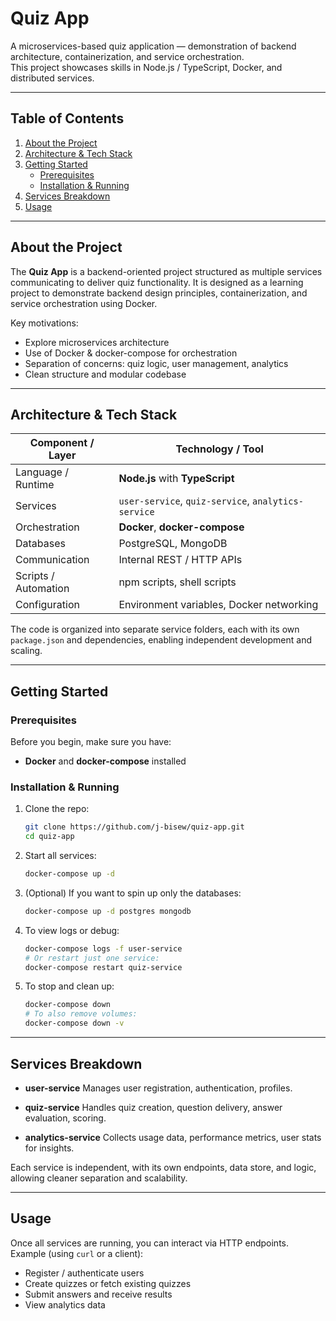 # Quiz App

A microservices-based quiz application — demonstration of backend architecture, containerization, and service orchestration.  
This project showcases skills in Node.js / TypeScript, Docker, and distributed services.

---

## Table of Contents

1. [About the Project](#about-the-project)  
2. [Architecture & Tech Stack](#architecture--tech-stack)  
3. [Getting Started](#getting-started)  
   - [Prerequisites](#prerequisites)  
   - [Installation & Running](#installation--running)  
4. [Services Breakdown](#services-breakdown)  
5. [Usage](#usage)  


---

## About the Project

The **Quiz App** is a backend-oriented project structured as multiple services communicating to deliver quiz functionality. It is designed as a learning project to demonstrate backend design principles, containerization, and service orchestration using Docker.  

Key motivations:

- Explore microservices architecture  
- Use of Docker & docker-compose for orchestration  
- Separation of concerns: quiz logic, user management, analytics  
- Clean structure and modular codebase  

---

## Architecture & Tech Stack

| Component / Layer | Technology / Tool |
|-------------------|-------------------|
| Language / Runtime | **Node.js** with **TypeScript** |
| Services | `user-service`, `quiz-service`, `analytics-service` |
| Orchestration | **Docker**, **docker-compose** |
| Databases | PostgreSQL, MongoDB |
| Communication | Internal REST / HTTP APIs |
| Scripts / Automation | npm scripts, shell scripts |
| Configuration | Environment variables, Docker networking |

The code is organized into separate service folders, each with its own `package.json` and dependencies, enabling independent development and scaling.

---

## Getting Started

### Prerequisites

Before you begin, make sure you have:

- **Docker** and **docker-compose** installed  

### Installation & Running

1. Clone the repo:

   ```bash
   git clone https://github.com/j-bisew/quiz-app.git
   cd quiz-app
   ```

   
2. Start all services:

   ```bash
   docker-compose up -d
   ```

3. (Optional) If you want to spin up only the databases:

   ```bash
   docker-compose up -d postgres mongodb
   ```

4. To view logs or debug:

   ```bash
   docker-compose logs -f user-service
   # Or restart just one service:
   docker-compose restart quiz-service
   ```

5. To stop and clean up:

   ```bash
   docker-compose down
   # To also remove volumes:
   docker-compose down -v
   ```

---

## Services Breakdown

* **user-service**
  Manages user registration, authentication, profiles.

* **quiz-service**
  Handles quiz creation, question delivery, answer evaluation, scoring.

* **analytics-service**
  Collects usage data, performance metrics, user stats for insights.

Each service is independent, with its own endpoints, data store, and logic, allowing cleaner separation and scalability.

---

## Usage

Once all services are running, you can interact via HTTP endpoints. Example (using `curl` or a client):

* Register / authenticate users
* Create quizzes or fetch existing quizzes
* Submit answers and receive results
* View analytics data


